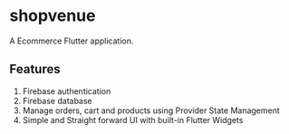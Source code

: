 # shopvenue

A Ecommerce Flutter application.

## Features

1. Firebase authentication
2. Firebase database
3. Manage orders, cart and products using Provider State Management
4. Simple and Straight forward UI with built-in Flutter Widgets

